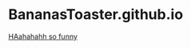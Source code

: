 # BananasToaster.github.io

[HAahahahh so funny](https://user-images.githubusercontent.com/42907321/88014194-ecddc300-cb50-11ea-9d87-38681d3d22e1.png)

